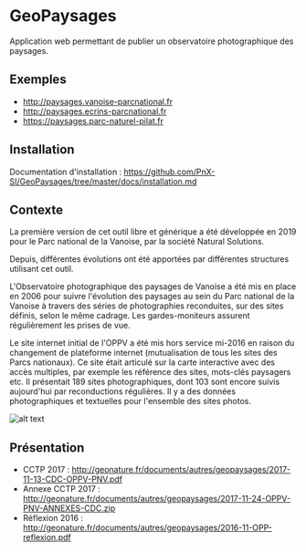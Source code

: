 # GeoPaysages

Application web permettant de publier un observatoire photographique des paysages.

## Exemples 

- http://paysages.vanoise-parcnational.fr
- http://paysages.ecrins-parcnational.fr
- https://paysages.parc-naturel-pilat.fr

## Installation

Documentation d'installation : https://github.com/PnX-SI/GeoPaysages/tree/master/docs/installation.md

## Contexte

La première version de cet outil libre et générique a été développée en 2019 pour le Parc national de la Vanoise, par la société Natural Solutions.

Depuis, différentes évolutions ont été apportées par différentes structures utilisant cet outil.

L'Observatoire photographique des paysages de Vanoise a été mis en place en 2006 pour suivre l'évolution des paysages au sein du Parc national de la Vanoise à travers des séries de photographies reconduites, sur des sites définis, selon le même cadrage. Les gardes-moniteurs assurent régulièrement les prises de vue.

Le site internet initial de l'OPPV a été mis hors service mi-2016 en raison du changement de plateforme internet (mutualisation de tous les sites des Parcs nationaux). Ce site était articulé sur la carte interactive avec des accès multiples, par exemple les référence des sites, mots-clés paysagers etc. Il présentait 189 sites photographiques, dont 103 sont encore suivis aujourd'hui par reconductions régulières. Il y a des données photographiques et textuelles pour l'ensemble des sites photos.

![alt text](./docs/screenshot.jpg) 

## Présentation

- CCTP 2017 : http://geonature.fr/documents/autres/geopaysages/2017-11-13-CDC-OPPV-PNV.pdf
- Annexe CCTP 2017 : http://geonature.fr/documents/autres/geopaysages/2017-11-24-OPPV-PNV-ANNEXES-CDC.zip
- Réflexion 2016 : http://geonature.fr/documents/autres/geopaysages/2016-11-OPP-reflexion.pdf
